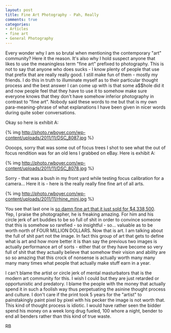 ```yaml
---
layout: post
title: Fine Art Photography - Pah, Really
comments: true
categories:
- Articles
- fine art
- General Photography
---
```

Every wonder why I am so brutal when mentioning the contemporary "art" community? Here it the reason. It's also why I hold suspect anyone that likes to use the meaningless term "fine art" prefixed to photography. This is not to say that anyone who does sucks - I know plenty of people that use that prefix that are really really good. I still make fun of them - mostly my friends. I do this in truth to illuminate myself as to their particular thought process and the best answer I can come up with is that some a$$hole did it and now people feel that they have to use it to somehow make sure everyone knows that they don't have somehow inferior photography in contrast to "fine art". Nobody said these words to me but that is my own para-meaning-phrase of what explanations I have been given in nicer words during quite sober conversations.

Okay so here is exhibit A:

{% img http://photo.rwboyer.com/wp-content/uploads/2011/11/DSC_8087.jpg %}

Oooops, sorry that was some out of focus trees I shot to see what the out of focus rendition was for an old lens I grabbed on eBay. Here is exhibit A:

{% img http://photo.rwboyer.com/wp-content/uploads/2011/11/DSC_8078.jpg %}

Sorry - that was a bush in my front yard while testing focus calibration for a camera... Here it is - here is the really really fine fine art of all arts.

{% img http://photo.rwboyer.com/wp-content/uploads/2011/11/rhine_mini.jpg %}

You see that last one is <a href="http://www.petapixel.com/2011/11/09/gurksy-photo-of-rhine-sells-for-4-3m-becomes-worlds-most-expensive-pic/">so damn fine art that it just sold for $4,338,500</a>. Yep, I praise the photographer, he is freaking amazing. For him and his circle jerk of art buddies to be so full of shit in order to convince someone that this is somehow so rarefied - so insightful - so... valuable as to be worth north of FOUR MILLION DOLLARS. Now that is art. I am talking about the full of shit part not the image. In fact this group of art that gets to define what is art and how more better it is than say the previous two images is actually performance art of sorts - either that or they have become so very full of shit that they actually believe that somehow their vision and ability are so so amazing that this crock of nonsense is actually worth many many many many times what people that actually make stuff earn in a year.

I can't blame the artist or circle jerk of mental masturbators that is the modern art community for this. I wish I could but they are just retarded or opportunistic and predatory. I blame the people with the money that actually spend it in such a foolish way thus perpetuating the asinine thought process and culture. I don't care if the print took 5 years for the "artist" to painstakingly paint pixel by pixel with his pecker the image is not worth that. This kind of thought process is idiotic. I would have rather seen the bidder spend his money on a week long drug fueled, 100 whore a night, bender to end all benders rather than this kind of true waste.

RB